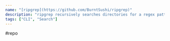 ```yaml
---
name: "[ripgrep](https://github.com/BurntSushi/ripgrep)"
description: "ripgrep recursively searches directories for a regex pattern while respecting your gitignore"
tags: ["CLI", "Search"]
---
```

#repo
